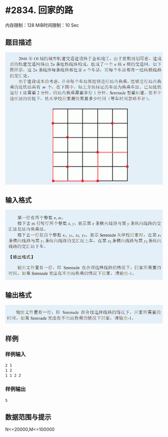 # #2834. 回家的路

内存限制：128 MiB时间限制：10 Sec

## 题目描述

![](upload/201303/1.jpg)

## 输入格式

![](upload/201303/2.jpg)

## 输出格式

![](upload/201303/3.jpg)

## 样例

### 样例输入

    
    2 1
    1 2
    1 1 2 2
    
    

### 样例输出

    
    5
    

## 数据范围与提示

N<=20000,M<=100000
